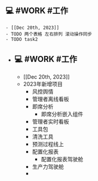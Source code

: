 ## 💻 #WORK #工作
	- [[Dec 20th, 2023]]
	- TODO 两个表格 左右排列 滚动操作同步
	- TODO task2
- ## 💻 #WORK #工作
	- [[Dec 20th, 2023]]
	- 2023年新增项目
		- 风控舆情
		- 管理者离线看板
		- 即席分析
			- 即席分析嵌入组件
		- 管理者实时看板
		- 工具包
		- 清洗工具
		- 预测过程线上
		- 配置化报表
			- 配置化报表驾驶舱
		- 生产力驾驶舱
		-